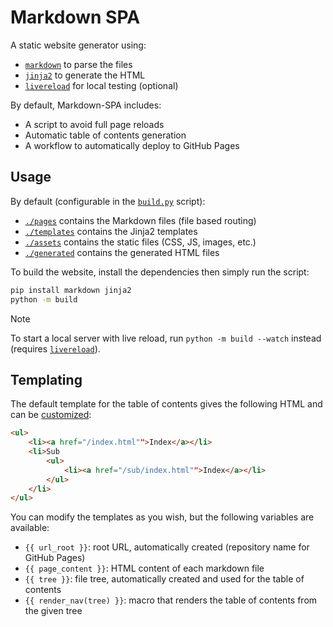 # Markdown SPA

A static website generator using:
- [`markdown`](https://pypi.org/project/Markdown/) to parse the files
- [`jinja2`](https://jinja.palletsprojects.com/en/2.10.x/) to generate the HTML
- [`livereload`](https://pypi.org/project/livereload/) for local testing (optional)

By default, Markdown-SPA includes:
- A script to avoid full page reloads
- Automatic table of contents generation
- A workflow to automatically deploy to GitHub Pages

## Usage

By default (configurable in the [`build.py`](./build.py) script):
- [`./pages`](./pages) contains the Markdown files (file based routing)
- [`./templates`](./templates) contains the Jinja2 templates
- [`./assets`](./assets) contains the static files (CSS, JS, images, etc.)
- [`./generated`](./generated) contains the generated HTML files

To build the website, install the dependencies then simply run the script:
```bash
pip install markdown jinja2
python -m build
```

> [!NOTE]
> To start a local server with live reload, run `python -m build --watch` instead (requires [`livereload`](https://pypi.org/project/livereload/)).

## Templating

The default template for the table of contents gives the following HTML and can be [customized](./templates/macros.html):
```html
<ul>
    <li><a href="/index.html"">Index</a></li>
    <li>Sub
        <ul>
            <li><a href="/sub/index.html"">Index</a></li>
        </ul>
    </li>
</ul>
```

You can modify the templates as you wish, but the following variables are available:
- `{{ url_root }}`: root URL, automatically created (repository name for GitHub Pages)
- `{{ page_content }}`: HTML content of each markdown file
- `{{ tree }}`: file tree, automatically created and used for the table of contents
- `{{ render_nav(tree) }}`: macro that renders the table of contents from the given tree
